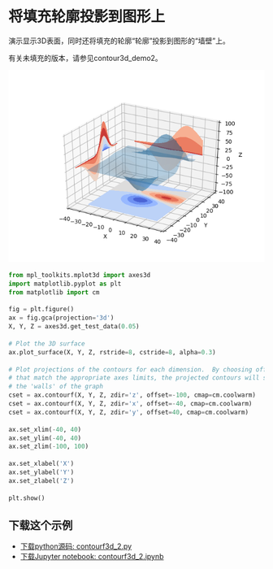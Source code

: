 # 将填充轮廓投影到图形上

演示显示3D表面，同时还将填充的轮廓“轮廓”投影到图形的“墙壁”上。

有关未填充的版本，请参见contour3d_demo2。

![将填充轮廓投影到图形上](/static/images/gallery/sphx_glr_contourf3d_2_0011.png)

```python
from mpl_toolkits.mplot3d import axes3d
import matplotlib.pyplot as plt
from matplotlib import cm

fig = plt.figure()
ax = fig.gca(projection='3d')
X, Y, Z = axes3d.get_test_data(0.05)

# Plot the 3D surface
ax.plot_surface(X, Y, Z, rstride=8, cstride=8, alpha=0.3)

# Plot projections of the contours for each dimension.  By choosing offsets
# that match the appropriate axes limits, the projected contours will sit on
# the 'walls' of the graph
cset = ax.contourf(X, Y, Z, zdir='z', offset=-100, cmap=cm.coolwarm)
cset = ax.contourf(X, Y, Z, zdir='x', offset=-40, cmap=cm.coolwarm)
cset = ax.contourf(X, Y, Z, zdir='y', offset=40, cmap=cm.coolwarm)

ax.set_xlim(-40, 40)
ax.set_ylim(-40, 40)
ax.set_zlim(-100, 100)

ax.set_xlabel('X')
ax.set_ylabel('Y')
ax.set_zlabel('Z')

plt.show()
```

## 下载这个示例
            
- [下载python源码: contourf3d_2.py](https://matplotlib.org/_downloads/contourf3d_2.py)
- [下载Jupyter notebook: contourf3d_2.ipynb](https://matplotlib.org/_downloads/contourf3d_2.ipynb)